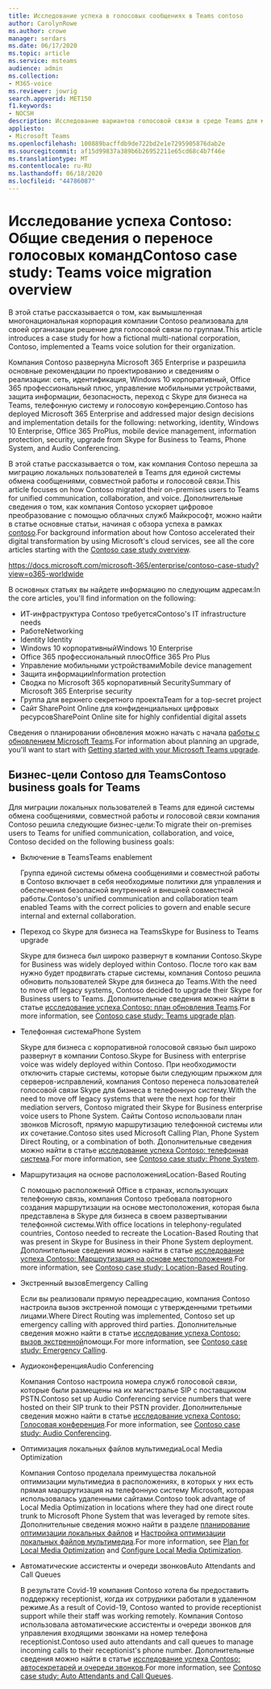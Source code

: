 ```yaml
---
title: Исследование успеха в голосовых сообщениях в Teams contoso
author: CarolynRowe
ms.author: crowe
manager: serdars
ms.date: 06/17/2020
ms.topic: article
ms.service: msteams
audience: admin
ms.collection:
- M365-voice
ms.reviewer: jowrig
search.appverid: MET150
f1.keywords:
- NOCSH
description: Исследование вариантов голосовой связи в среде Teams для международной Организации
appliesto:
- Microsoft Teams
ms.openlocfilehash: 100889bacffdb9de722bd2e1e7295905876dab2e
ms.sourcegitcommit: af15d99837a389b6b26952211e65cd68c4b7f46e
ms.translationtype: MT
ms.contentlocale: ru-RU
ms.lasthandoff: 06/18/2020
ms.locfileid: "44786087"
---
```

# <a name="contoso-case-study-teams-voice-migration-overview"></a><span data-ttu-id="de1e4-103">Исследование успеха Contoso: Общие сведения о переносе голосовых команд</span><span class="sxs-lookup"><span data-stu-id="de1e4-103">Contoso case study: Teams voice migration overview</span></span>

<span data-ttu-id="de1e4-104">В этой статье рассказывается о том, как вымышленная многонациональная корпорация компании Contoso реализовала для своей организации решение для голосовой связи по группам.</span><span class="sxs-lookup"><span data-stu-id="de1e4-104">This article introduces a case study for how a fictional multi-national corporation, Contoso, implemented a Teams voice solution for their organization.</span></span>

<span data-ttu-id="de1e4-105">Компания Contoso развернула Microsoft 365 Enterprise и разрешила основные рекомендации по проектированию и сведениям о реализации: сеть, идентификация, Windows 10 корпоративный, Office 365 профессиональный плюс, управление мобильными устройствами, защита информации, безопасность, переход с Skype для бизнеса на Teams, телефонную систему и голосовую конференцию.</span><span class="sxs-lookup"><span data-stu-id="de1e4-105">Contoso has deployed Microsoft 365 Enterprise and addressed major design decisions and implementation details for the following: networking, identity, Windows 10 Enterprise, Office 365 ProPlus, mobile device management, information protection, security, upgrade from Skype for Business to Teams, Phone System, and Audio Conferencing.</span></span>  

<span data-ttu-id="de1e4-106">В этой статье рассказывается о том, как компания Contoso перешла за миграцию локальных пользователей в Teams для единой системы обмена сообщениями, совместной работы и голосовой связи.</span><span class="sxs-lookup"><span data-stu-id="de1e4-106">This article focuses on how Contoso migrated their on-premises users to Teams for unified communication, collaboration, and voice.</span></span> <span data-ttu-id="de1e4-107">Дополнительные сведения о том, как компания Contoso ускоряет цифровое преобразование с помощью облачных служб Майкрософт, можно найти в статье основные статьи, начиная с обзора успеха в рамках [contoso](https://docs.microsoft.com/microsoft-365/enterprise/contoso-case-study?view=o365-worldwide).</span><span class="sxs-lookup"><span data-stu-id="de1e4-107">For background information about how Contoso accelerated their digital transformation by using Microsoft's cloud services, see all the core articles starting with the [Contoso case study overview](https://docs.microsoft.com/microsoft-365/enterprise/contoso-case-study?view=o365-worldwide).</span></span>

https://docs.microsoft.com/microsoft-365/enterprise/contoso-case-study?view=o365-worldwide 

<span data-ttu-id="de1e4-108">В основных статьях вы найдете информацию по следующим адресам:</span><span class="sxs-lookup"><span data-stu-id="de1e4-108">In the core articles, you'll find information on the following:</span></span>  

- <span data-ttu-id="de1e4-109">ИТ-инфраструктура Contoso требуется</span><span class="sxs-lookup"><span data-stu-id="de1e4-109">Contoso's IT infrastructure needs</span></span>
- <span data-ttu-id="de1e4-110">Работе</span><span class="sxs-lookup"><span data-stu-id="de1e4-110">Networking</span></span>
- <span data-ttu-id="de1e4-111">Identity </span><span class="sxs-lookup"><span data-stu-id="de1e4-111">Identity</span></span>
- <span data-ttu-id="de1e4-112">Windows 10 корпоративный</span><span class="sxs-lookup"><span data-stu-id="de1e4-112">Windows 10 Enterprise</span></span>
- <span data-ttu-id="de1e4-113">Office 365 профессиональный плюс</span><span class="sxs-lookup"><span data-stu-id="de1e4-113">Office 365 Pro Plus</span></span>
- <span data-ttu-id="de1e4-114">Управление мобильными устройствами</span><span class="sxs-lookup"><span data-stu-id="de1e4-114">Mobile device management</span></span>
- <span data-ttu-id="de1e4-115">Защита информации</span><span class="sxs-lookup"><span data-stu-id="de1e4-115">Information protection</span></span>
- <span data-ttu-id="de1e4-116">Сводка по Microsoft 365 корпоративный Security</span><span class="sxs-lookup"><span data-stu-id="de1e4-116">Summary of Microsoft 365 Enterprise security</span></span>
- <span data-ttu-id="de1e4-117">Группа для верхнего секретного проекта</span><span class="sxs-lookup"><span data-stu-id="de1e4-117">Team for a top-secret project</span></span>
- <span data-ttu-id="de1e4-118">Сайт SharePoint Online для конфиденциальных цифровых ресурсов</span><span class="sxs-lookup"><span data-stu-id="de1e4-118">SharePoint Online site for highly confidential digital assets</span></span>

<span data-ttu-id="de1e4-119">Сведения о планировании обновления можно начать с начала [работы с обновлением Microsoft Teams](upgrade-start-here.md).</span><span class="sxs-lookup"><span data-stu-id="de1e4-119">For information about planning an upgrade, you'll want to start with [Getting started with your Microsoft Teams upgrade](upgrade-start-here.md).</span></span>

## <a name="contoso-business-goals-for-teams"></a><span data-ttu-id="de1e4-120">Бизнес-цели Contoso для Teams</span><span class="sxs-lookup"><span data-stu-id="de1e4-120">Contoso business goals for Teams</span></span>

<span data-ttu-id="de1e4-121">Для миграции локальных пользователей в Teams для единой системы обмена сообщениями, совместной работы и голосовой связи компания Contoso решила следующие бизнес-цели:</span><span class="sxs-lookup"><span data-stu-id="de1e4-121">To migrate their on-premises users to Teams for unified communication, collaboration, and voice, Contoso decided on the following business goals:</span></span>

- <span data-ttu-id="de1e4-122">Включение в Teams</span><span class="sxs-lookup"><span data-stu-id="de1e4-122">Teams enablement</span></span> 

  <span data-ttu-id="de1e4-123">Группа единой системы обмена сообщениями и совместной работы в Contoso включает в себя необходимые политики для управления и обеспечения безопасной внутренней и внешней совместной работы.</span><span class="sxs-lookup"><span data-stu-id="de1e4-123">Contoso's unified communication and collaboration team enabled Teams with the correct policies to govern and enable secure internal and external collaboration.</span></span> 

- <span data-ttu-id="de1e4-124">Переход со Skype для бизнеса на Teams</span><span class="sxs-lookup"><span data-stu-id="de1e4-124">Skype for Business to Teams upgrade</span></span> 

  <span data-ttu-id="de1e4-125">Skype для бизнеса был широко развернут в компании Contoso.</span><span class="sxs-lookup"><span data-stu-id="de1e4-125">Skype for Business was widely deployed within Contoso.</span></span> <span data-ttu-id="de1e4-126">После того как вам нужно будет продвигать старые системы, компания Contoso решила обновить пользователей Skype для бизнеса до Teams.</span><span class="sxs-lookup"><span data-stu-id="de1e4-126">With the need to move off legacy systems, Contoso decided to upgrade their Skype for Business users to Teams.</span></span> <span data-ttu-id="de1e4-127">Дополнительные сведения можно найти в статье [исследование успеха Contoso: план обновления Teams](voice-case-study-migration-plan.md).</span><span class="sxs-lookup"><span data-stu-id="de1e4-127">For more information, see [Contoso case study: Teams upgrade plan](voice-case-study-migration-plan.md).</span></span>

- <span data-ttu-id="de1e4-128">Телефонная система</span><span class="sxs-lookup"><span data-stu-id="de1e4-128">Phone System</span></span>  

  <span data-ttu-id="de1e4-129">Skype для бизнеса с корпоративной голосовой связью был широко развернут в компании Contoso.</span><span class="sxs-lookup"><span data-stu-id="de1e4-129">Skype for Business with enterprise voice was widely deployed within Contoso.</span></span> <span data-ttu-id="de1e4-130">При необходимости отключить старые системы, которые были следующим прыжком для серверов-исправлений, компания Contoso перенеса пользователей голосовой связи Skype для бизнеса в телефонную систему.</span><span class="sxs-lookup"><span data-stu-id="de1e4-130">With the need to move off legacy systems that were the next hop for their mediation servers, Contoso migrated their Skype for Business enterprise voice users to Phone System.</span></span> <span data-ttu-id="de1e4-131">Сайты Contoso использовали план звонков Microsoft, прямую маршрутизацию телефонной системы или их сочетание.</span><span class="sxs-lookup"><span data-stu-id="de1e4-131">Contoso sites used Microsoft Calling Plan, Phone System Direct Routing, or a combination of both.</span></span> <span data-ttu-id="de1e4-132">Дополнительные сведения можно найти в статье [исследование успеха Contoso: телефонная система](voice-case-study-phone-system.md).</span><span class="sxs-lookup"><span data-stu-id="de1e4-132">For more information, see [Contoso case study: Phone System](voice-case-study-phone-system.md).</span></span>

- <span data-ttu-id="de1e4-133">Маршрутизация на основе расположения</span><span class="sxs-lookup"><span data-stu-id="de1e4-133">Location-Based Routing</span></span> 

  <span data-ttu-id="de1e4-134">С помощью расположений Office в странах, использующих телефонную связь, компания Contoso требовала повторного создания маршрутизации на основе местоположения, которая была представлена в Skype для бизнеса в своем развертывании телефонной системы.</span><span class="sxs-lookup"><span data-stu-id="de1e4-134">With office locations in telephony-regulated countries, Contoso needed to recreate the Location-Based Routing that was present in Skype for Business in their Phone System deployment.</span></span> <span data-ttu-id="de1e4-135">Дополнительные сведения можно найти в статье [исследование успеха Contoso: Маршрутизация на основе местоположения](voice-case-study-location-based-routing.md).</span><span class="sxs-lookup"><span data-stu-id="de1e4-135">For more information, see [Contoso case study: Location-Based Routing](voice-case-study-location-based-routing.md).</span></span>

- <span data-ttu-id="de1e4-136">Экстренный вызов</span><span class="sxs-lookup"><span data-stu-id="de1e4-136">Emergency Calling</span></span> 

  <span data-ttu-id="de1e4-137">Если вы реализовали прямую переадресацию, компания Contoso настроила вызов экстренной помощи с утвержденными третьими лицами.</span><span class="sxs-lookup"><span data-stu-id="de1e4-137">Where Direct Routing was implemented, Contoso set up emergency calling with approved third parties.</span></span> <span data-ttu-id="de1e4-138">Дополнительные сведения можно найти в статье [исследование успеха Contoso: вызов экстренной](voice-case-study-emergency-calling.md)помощи.</span><span class="sxs-lookup"><span data-stu-id="de1e4-138">For more information, see [Contoso case study: Emergency Calling](voice-case-study-emergency-calling.md).</span></span>

- <span data-ttu-id="de1e4-139">Аудиоконференция</span><span class="sxs-lookup"><span data-stu-id="de1e4-139">Audio Conferencing</span></span> 

  <span data-ttu-id="de1e4-140">Компания Contoso настроила номера служб голосовой связи, которые были размещены на их магистралье SIP с поставщиком PSTN.</span><span class="sxs-lookup"><span data-stu-id="de1e4-140">Contoso set up Audio Conferencing service numbers that were hosted on their SIP trunk to their PSTN provider.</span></span> <span data-ttu-id="de1e4-141">Дополнительные сведения можно найти в статье [исследование успеха Contoso: Голосовая конференция](voice-case-study-audio-conferencing.md).</span><span class="sxs-lookup"><span data-stu-id="de1e4-141">For more information, see [Contoso case study: Audio Conferencing](voice-case-study-audio-conferencing.md).</span></span> 

- <span data-ttu-id="de1e4-142">Оптимизация локальных файлов мультимедиа</span><span class="sxs-lookup"><span data-stu-id="de1e4-142">Local Media Optimization</span></span> 

  <span data-ttu-id="de1e4-143">Компания Contoso проделала преимущества локальной оптимизации мультимедиа в расположениях, в которых у них есть прямая маршрутизация на телефонную систему Microsoft, которая использовалась удаленными сайтами.</span><span class="sxs-lookup"><span data-stu-id="de1e4-143">Contoso took advantage of Local Media Optimization in locations where they had one direct route trunk to Microsoft Phone System that was leveraged by remote sites.</span></span> <span data-ttu-id="de1e4-144">Дополнительные сведения можно найти в разделе [планирование оптимизации локальных файлов](direct-routing-media-optimization.md) и [Настройка оптимизации локальных файлов мультимедиа](direct-routing-media-optimization-configure.md).</span><span class="sxs-lookup"><span data-stu-id="de1e4-144">For more information, see [Plan for Local Media Optimization](direct-routing-media-optimization.md) and [Configure Local Media Optimization](direct-routing-media-optimization-configure.md).</span></span>

- <span data-ttu-id="de1e4-145">Автоматические ассистенты и очереди звонков</span><span class="sxs-lookup"><span data-stu-id="de1e4-145">Auto Attendants and Call Queues</span></span>

  <span data-ttu-id="de1e4-146">В результате Covid-19 компания Contoso хотела бы предоставить поддержку receptionist, когда их сотрудники работали в удаленном режиме.</span><span class="sxs-lookup"><span data-stu-id="de1e4-146">As a result of Covid-19, Contoso wanted to provide receptionist support while their staff was working remotely.</span></span> <span data-ttu-id="de1e4-147">Компания Contoso использовала автоматические ассистенты и очереди звонков для управления входящими звонками на номер телефона receptionist.</span><span class="sxs-lookup"><span data-stu-id="de1e4-147">Contoso used auto attendants and call queues to manage incoming calls to their receptionist's phone number.</span></span> <span data-ttu-id="de1e4-148">Дополнительные сведения можно найти в статье [исследование успеха Contoso: автосекретарей и очереди звонков](voice-case-study-call-queues.md).</span><span class="sxs-lookup"><span data-stu-id="de1e4-148">For more information, see [Contoso case study: Auto Attendants and Call Queues](voice-case-study-call-queues.md).</span></span>  


